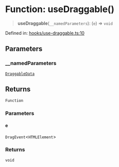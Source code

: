 # Function: useDraggable()

> **useDraggable**(`__namedParameters`): (`e`) => `void`

Defined in: [hooks/use-draggable.ts:10](https://github.com/GeoDaCenter/openassistant/blob/a9f2271d1019f6c25c10dd4b3bdb64fcf16999b2/packages/common/src/hooks/use-draggable.ts#L10)

## Parameters

### \_\_namedParameters

[`DraggableData`](../type-aliases/DraggableData.md)

## Returns

`Function`

### Parameters

#### e

`DragEvent`\<`HTMLElement`\>

### Returns

`void`
